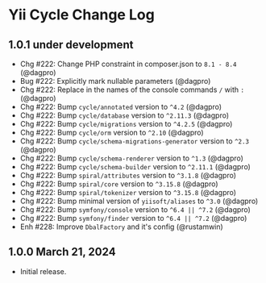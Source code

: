# Yii Cycle Change Log

## 1.0.1 under development

- Chg #222: Change PHP constraint in composer.json to `8.1 - 8.4` (@dagpro)
- Bug #222: Explicitly mark nullable parameters (@dagpro)
- Chg #222: Replace in the names of the console commands `/` with `:` (@dagpro)
- Chg #222: Bump `cycle/annotated` version to `^4.2` (@dagpro)
- Chg #222: Bump `cycle/database` version to `^2.11.3` (@dagpro)
- Chg #222: Bump `cycle/migrations` version to `^4.2.5` (@dagpro)
- Chg #222: Bump `cycle/orm` version to `^2.10` (@dagpro)
- Chg #222: Bump `cycle/schema-migrations-generator` version to `^2.3` (@dagpro)
- Chg #222: Bump `cycle/schema-renderer` version to `^1.3` (@dagpro)
- Chg #222: Bump `cycle/schema-builder` version to `^2.11.1` (@dagpro)
- Chg #222: Bump `spiral/attributes` version to `^3.1.8` (@dagpro)
- Chg #222: Bump `spiral/core` version to `^3.15.8` (@dagpro)
- Chg #222: Bump `spiral/tokenizer` version to `^3.15.8` (@dagpro)
- Chg #222: Bump minimal version of `yiisoft/aliases` to `^3.0` (@dagpro)
- Chg #222: Bump `symfony/console` version to `^6.4 || ^7.2` (@dagpro)
- Chg #222: Bump `symfony/finder` version to `^6.4 || ^7.2` (@dagpro)
- Enh #228: Improve `DbalFactory` and it's config (@rustamwin)

## 1.0.0 March 21, 2024

- Initial release.
